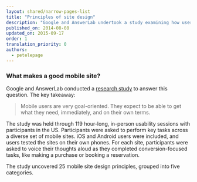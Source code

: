 ```yaml
---
layout: shared/narrow-pages-list
title: "Principles of site design"
description: "Google and AnswerLab undertook a study examining how users interact with a diverse set of mobile sites. The goal was to answer the question, 'What makes a good mobile site?'"
published_on: 2014-08-08
updated_on: 2015-09-17
order: 1
translation_priority: 0
authors:
  - petelepage
---
```


### What makes a good mobile site?

Google and AnswerLab conducted a [research study](https://www.google.com/think/multiscreen/whitepaper-sitedesign.html?utm_source=web-fundamentals&utm_term=chrome&utm_content=ux-landing&utm_campaign=web-fundamentals) to answer this question. 
The key takeaway: 

<blockquote class="wf-blockquote">
Mobile users are very goal-oriented. They expect to be able to get what they need, immediately, and on their own terms. 
</blockquote>

The study was held through 119 hour-long, in-person usability sessions with participants in the US. Participants were asked to perform key tasks across a diverse set of mobile sites. iOS and Android users were included, and users tested the sites on their own phones. For each site, participants were asked to voice their thoughts aloud as they completed conversion-focused tasks, like making a purchase or booking a reservation.

The study uncovered 25 mobile site design principles, grouped into five categories.
